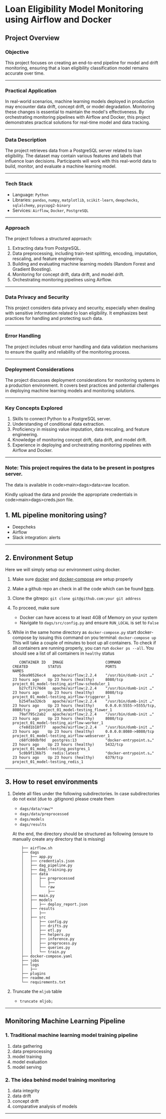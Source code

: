 # Loan Eligibility Model Monitoring using Airflow and Docker

## Project Overview

### Objective

This project focuses on creating an end-to-end pipeline for model and drift monitoring, ensuring that a loan eligibility classification model remains accurate over time.

---

### Practical Application

In real-world scenarios, machine learning models deployed in production may encounter data drift, concept drift, or model degradation. Monitoring these changes is essential to maintain the model's effectiveness. By orchestrating monitoring pipelines with Airflow and Docker, this project demonstrates practical solutions for real-time model and data tracking.

---

### Data Description

The project retrieves data from a PostgreSQL server related to loan eligibility. The dataset may contain various features and labels that influence loan decisions. Participants will work with this real-world data to build, monitor, and evaluate a machine learning model.

---

### Tech Stack

- Language: `Python`
- Libraries: `pandas`, `numpy`, `matplotlib`, `scikit-learn`, `deepchecks`, `sqlalchemy`, `psycopg2-binary`
- Services: `Airflow`, `Docker`, `PostgreSQL`

---

### Approach

The project follows a structured approach:

1. Extracting data from PostgreSQL.
2. Data preprocessing, including train-test splitting, encoding, imputation, rescaling, and feature engineering.
3. Building and evaluating machine learning models (Random Forest and Gradient Boosting).
4. Monitoring for concept drift, data drift, and model drift.
5. Orchestrating monitoring pipelines using Airflow.

---

### Data Privacy and Security

This project considers data privacy and security, especially when dealing with sensitive information related to loan eligibility. It emphasizes best practices for handling and protecting such data.

---

### Error Handling

The project includes robust error handling and data validation mechanisms to ensure the quality and reliability of the monitoring process.

---

### Deployment Considerations

The project discusses deployment considerations for monitoring systems in a production environment. It covers best practices and potential challenges in deploying machine learning models and monitoring solutions.

---

### Key Concepts Explored

1. Skills to connect Python to a PostgreSQL server.
2. Understanding of conditional data extraction.
3. Proficiency in missing value imputation, data rescaling, and feature engineering.
4. Knowledge of monitoring concept drift, data drift, and model drift.
5. Experience in deploying and orchestrating monitoring pipelines with Airflow and Docker.

---

### Note: This project requires the data to be present in postgres server.

The data is available in code>main>dags>data>raw location.

Kindly upload the data and provide the appropriate credentials in code>main>dags>creds.json file.

## 1. ML pipeline monitoring using?

- Deepcheks
- Airflow
- Slack integration: alerts

---

## 2. Environment Setup

Here we will simply setup our environment using docker.

1. Make sure [docker](https://docs.docker.com/get-started/) and [docker-compose](https://docs.docker.com/get-started/08_using_compose/) are setup properly
2. Make a github repo an check in all the code which can be found [here](https://s3.amazonaws.com/projex.dezyre.com/ml-model-monitoring-using-apache-airflow-and-docker/materials/code.zip).
3. Clone the gitrepo: `git clone git@github.com:your git address`
4. To proceed, make sure

   - Docker can have access to at least 4GB of Memory on your system
   - Navigate to `dags/src/config.py` and ensure `RUN_LOCAL` is set to `False`
5. While in the same home directory as `docker-compose.py` start docker-compose by issuing this command on you terminal: `docker-compose up`
   This will take a couple of minutes to boot up all containers. To check if all containers are running properly, you can run `docker ps --all`. You should see a list of all containers in `healthy` status

   ```
      CONTAINER ID   IMAGE                   COMMAND                  CREATED         STATUS                    PORTS                               NAMES
      5dea90526ec4   apache/airflow:2.2.4    "/usr/bin/dumb-init …"   23 hours ago    Up 23 hours (healthy)     8080/tcp                            project_01_model-testing_airflow-scheduler_1
      b27cf17c76d4   apache/airflow:2.2.4    "/usr/bin/dumb-init …"   23 hours ago    Up 23 hours (healthy)     8080/tcp                            project_01_model-testing_airflow-triggerer_1
      b254faa326cb   apache/airflow:2.2.4    "/usr/bin/dumb-init …"   23 hours ago    Up 23 hours (healthy)     0.0.0.0:5555->5555/tcp, 8080/tcp    project_01_model-testing_flower_1
      79af795c2ab2   apache/airflow:2.2.4    "/usr/bin/dumb-init …"   23 hours ago    Up 23 hours (healthy)     8080/tcp                            project_01_model-testing_airflow-worker_1
      cfe8d1b18f77   apache/airflow:2.2.4    "/usr/bin/dumb-init …"   23 hours ago    Up 23 hours (healthy)     0.0.0.0:8080->8080/tcp              project_01_model-testing_airflow-webserver_1
      c68fc80dbf0d   postgres:13             "docker-entrypoint.s…"   23 hours ago    Up 23 hours (healthy)     5432/tcp                            project_01_model-testing_postgres_1
      5c0b9f136b75   redis:latest            "docker-entrypoint.s…"   23 hours ago    Up 23 hours (healthy)     6379/tcp                            project_01_model-testing_redis_1
   ```

---

## 3. How to reset environments

1. Delete all files under the following subdirectories. In case subdirectories do not exist (due to .gitignore) please create them

   - `dags/data/raw/*`
   - `dags/data/preprocessed`
   - `dags/models`
   - `dags/results`

   At the end, the directory should be structured as following (ensure to manually create any directory that is missing)

   ```
       ├── airflow.sh
       ├── dags
       │   ├── app.py
       │   ├── credentials.json
       │   ├── dag_pipeline.py
       │   ├── dag_training.py
       │   ├── data
       │   │   ├── preprocessed
       │   │   │   ├── 
       │   │   └── raw
       │   │       ├── 
       │   ├── main.py
       │   ├── models
       │   │   ├── deploy_report.json
       │   ├── results
       │   │   ├── 
       │   ├── src
       │   │   ├── config.py
       │   │   ├── drifts.py
       │   │   ├── etl.py
       │   │   ├── helpers.py
       │   │   ├── inference.py
       │   │   ├── preprocess.py
       │   │   ├── queries.py
       │   │   └── train.py
       ├── docker-compose.yaml
       ├── jobs
       ├── logs
       │   ├── 
       ├── plugins
       ├── readme.md
       └── requirements.txt
   ```
2. Truncate the `mljob` table

   - `truncate mljob;`

---

## Monitoring Machine Learning Pipeline

### 1. Traditional machine learning model training pipeline

1. data gathering
2. data preprocessing
3. model training
4. model evaluation
5. model serving

### 2. The idea behind model training monitoring

1. data integrity
2. data drift
3. concept drift
4. comparative analysis of models

---
